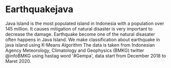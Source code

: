 # Earthquakejava
Java Island is the most populated island in Indonesia with a population over 145 million. It causes mitigation of natural disaster is very important to decrease the damage. Earthquake become one of the natural disasater often happens in Java Island.
We make classification about earthquake in java island using K-Means Algorithm
The data is taken from Indonesian Agency Meteorology, Climatology and Geophysics (BMKG) twitter @infoBMKG using hastag word '#Gempa', data start from December 2018 to Maret 2020.

